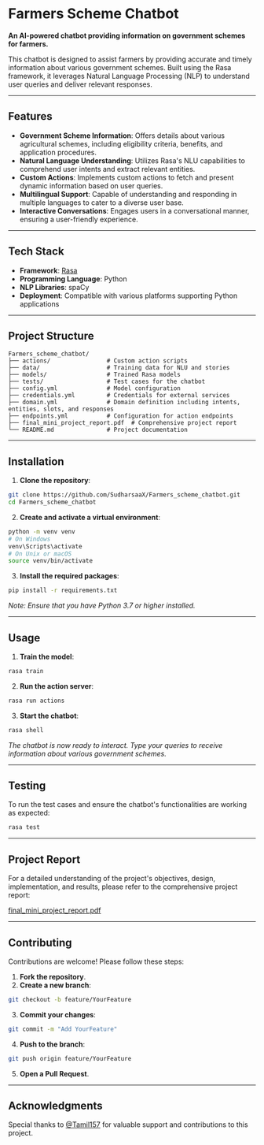 # Farmers Scheme Chatbot

**An AI-powered chatbot providing information on government schemes for farmers.**

This chatbot is designed to assist farmers by providing accurate and timely information about various government schemes. Built using the Rasa framework, it leverages Natural Language Processing (NLP) to understand user queries and deliver relevant responses.

---

## Features

- **Government Scheme Information**: Offers details about various agricultural schemes, including eligibility criteria, benefits, and application procedures.
- **Natural Language Understanding**: Utilizes Rasa's NLU capabilities to comprehend user intents and extract relevant entities.
- **Custom Actions**: Implements custom actions to fetch and present dynamic information based on user queries.
- **Multilingual Support**: Capable of understanding and responding in multiple languages to cater to a diverse user base.
- **Interactive Conversations**: Engages users in a conversational manner, ensuring a user-friendly experience.

---

## Tech Stack

- **Framework**: [Rasa](https://rasa.com/)
- **Programming Language**: Python
- **NLP Libraries**: spaCy
- **Deployment**: Compatible with various platforms supporting Python applications

---

## Project Structure

```
Farmers_scheme_chatbot/
├── actions/                # Custom action scripts
├── data/                   # Training data for NLU and stories
├── models/                 # Trained Rasa models
├── tests/                  # Test cases for the chatbot
├── config.yml              # Model configuration
├── credentials.yml         # Credentials for external services
├── domain.yml              # Domain definition including intents, entities, slots, and responses
├── endpoints.yml           # Configuration for action endpoints
├── final_mini_project_report.pdf  # Comprehensive project report
└── README.md               # Project documentation
```

---

## Installation

1. **Clone the repository**:

```bash
git clone https://github.com/SudharsaaX/Farmers_scheme_chatbot.git
cd Farmers_scheme_chatbot
```

2. **Create and activate a virtual environment**:

```bash
python -m venv venv
# On Windows
venv\Scripts\activate
# On Unix or macOS
source venv/bin/activate
```

3. **Install the required packages**:

```bash
pip install -r requirements.txt
```

*Note: Ensure that you have Python 3.7 or higher installed.*

---

## Usage

1. **Train the model**:

```bash
rasa train
```

2. **Run the action server**:

```bash
rasa run actions
```

3. **Start the chatbot**:

```bash
rasa shell
```

*The chatbot is now ready to interact. Type your queries to receive information about various government schemes.*

---

## Testing

To run the test cases and ensure the chatbot's functionalities are working as expected:

```bash
rasa test
```

---

## Project Report

For a detailed understanding of the project's objectives, design, implementation, and results, please refer to the comprehensive project report:

[final_mini_project_report.pdf](https://github.com/SudharsaaX/Farmers_scheme_chatbot/blob/main/final_mini_project_report.pdf)

---

## Contributing

Contributions are welcome! Please follow these steps:

1. **Fork the repository**.
2. **Create a new branch**:

```bash
git checkout -b feature/YourFeature
```

3. **Commit your changes**:

```bash
git commit -m "Add YourFeature"
```

4. **Push to the branch**:

```bash
git push origin feature/YourFeature
```

5. **Open a Pull Request**.

---

## Acknowledgments

Special thanks to [@Tamil157](https://github.com/Tamil157) for valuable support and contributions to this project.
